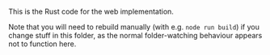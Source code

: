 This is the Rust code for the web implementation.

Note that you will need to rebuild manually (with e.g. `node run
build`) if you change stuff in this folder, as the normal
folder-watching behaviour appears not to function here.
